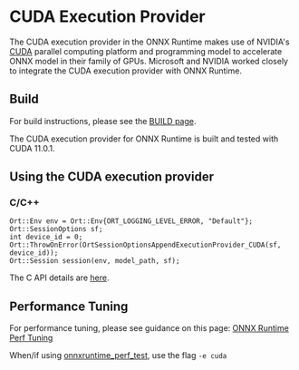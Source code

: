 # CUDA Execution Provider

The CUDA execution provider in the ONNX Runtime makes use of NVIDIA's [CUDA](https://developer.nvidia.com/cuda) parallel computing platform and programming model to accelerate ONNX model in their family of GPUs. Microsoft and NVIDIA worked closely to integrate the CUDA execution provider with ONNX Runtime.

## Build
For build instructions, please see the [BUILD page](../../BUILD.md#cuda). 

The CUDA execution provider for ONNX Runtime is built and tested with CUDA 11.0.1.

## Using the CUDA execution provider
### C/C++
```
Ort::Env env = Ort::Env{ORT_LOGGING_LEVEL_ERROR, "Default"};
Ort::SessionOptions sf;
int device_id = 0;
Ort::ThrowOnError(OrtSessionOptionsAppendExecutionProvider_CUDA(sf, device_id));
Ort::Session session(env, model_path, sf);
```
The C API details are [here](../C_API.md#c-api).

## Performance Tuning
For performance tuning, please see guidance on this page: [ONNX Runtime Perf Tuning](../ONNX_Runtime_Perf_Tuning.md)

When/if using [onnxruntime_perf_test](../../onnxruntime/test/perftest#onnxruntime-performance-test), use the flag `-e cuda` 